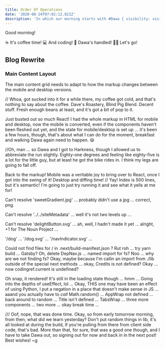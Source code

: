 ```yaml
---
title: Order Of Operations
date: '2020-08-24T07:02:12.821Z'
description: 'In which our morning starts with #Dawa { visibility: visible !important; }'
---
```


Good morning!

☕ It's coffee time!
💻 And coding!
🐶 Dawa's handled!
🏃‍♂️ Let's go!

## Blog Rewrite

### Main Content Layout

The main content grid needs to adapt to how the markup changes between the mobile and desktop versions.

// Whoa, got sucked into it for a while there, my coffee got cold, and that's nothing to say about the coffee. Dave's Roastery, Blind Pig Blend. Decent stuff. Fresh enough beans at least, and it's got a bit of pop to it.

Just busted out so much React! I had the whole markup in HTML for mobile and desktop, now the mobile is converted, even if the components haven't been fleshed out yet, and the state for mobile/desktop is set up ... it's been a few hours, though, that's about what I can do for the moment, breakfast and walking Dawa again need to happen. 😃

//Oh, man ... so Dawa and I got to Harkness, though I allowed us to abbreviate the run slightly. Eighty-one degrees and feeling like eighty-five is a lot for the little guy, but at least he got the bike rides in. I think my legs are going to fall off.

Back to the markup! Mobile was a veritable joy to bring over to React, once I got into the swing of it! Desktop and diffing time! // Yay! Index is 500 lines, but it's semantic! I'm going to just try running it and see what it yells at me for!

Can't resolve 'sweetGradient.jpg' ... probably didn't use a jpg ... correct, png.

Can't resolve '../../siteMetadata' ... well it's not two levels up ...

Can't resolve 'delightButton.svg' ... ah, well, I hadn't made it yet ... alright, +1 for The Noun Project ...

'/dog' ... '/dog.svg' ... '/navIndicator.svg' ...

Could not find files for / in .next/build-manifest.json ? Rut roh ... try yarn build ... Gatsby? Oh, delete DepNav.js ... named import for fs? Noo ... why are we not finding fs? Okay, maybe because I'm callin an import from ./lib outside of the special next methods ... okay, Credits is not defined? Okay ... now codingref.current is undefined?

Oh snap, it rendered! It's still in the loading state though ... hmm ... Going into the depths of useEffect, lol ... Okay, THIS one may have been an effect of using Python, I put a negation in a place that doesn't make sense in JS ... aaand you actually have to _call_ Math.random() ... AppWrap not defined ... back around to random ... Title isn't defined ... TabsWrap ... three more components ... two more ... okay break time ...

/// Oof, nope, that was done time. Okay, so from early tomorrow morning, from then, what did we learn yesterday? Don't put random things in lib, it's all looked at during the build, if you're pulling from there from client side code, that's bad. More than that, for sure, that was a good one though, and I have to take Dawa out, so signing out for now and back in in the next post! Best wishes! ~g

